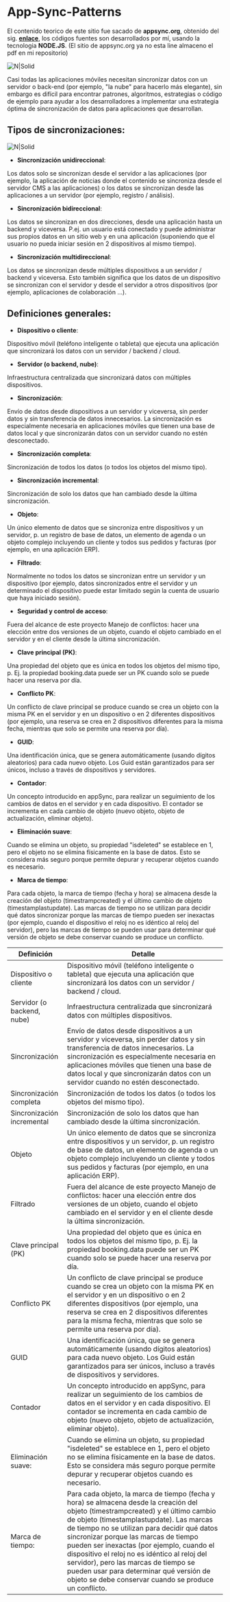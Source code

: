 # App-Sync-Patterns
El contenido teorico de este sitio fue sacado de **appsync.org**, obtenido del sig. **[enlace]**, los códigos fuentes son desarrollados por mí, usando la tecnologia **NODE.JS**. (El sitio de appsync.org ya no esta line almaceno el pdf en mi repositorio)

[enlace]:https://github.com/damiancipolat/App-Sync-Patterns/blob/master/appsync.pdf

![N|Solid](http://damiancipolat.com/webFiles/appsync.png)

Casi todas las aplicaciones móviles necesitan sincronizar datos con un servidor o back-end (por ejemplo, "la nube" para hacerlo más elegante), sin embargo es difícil para encontrar patrones, algoritmos, estrategias o código de ejemplo para ayudar a los desarrolladores a implementar una estrategia óptima de sincronización de datos para aplicaciones que desarrollan.

## Tipos de sincronizaciones:
![N|Solid](http://damiancipolat.com/webFiles/appsync2.png)

- **Sincronización unidireccional**: 

Los datos solo se sincronizan desde el servidor a las aplicaciones (por ejemplo, la aplicación de noticias donde el contenido se sincroniza desde el servidor CMS a las aplicaciones) o los datos se sincronizan desde las aplicaciones a un servidor (por ejemplo, registro / análisis).

- **Sincronización bidireccional**: 

Los datos se sincronizan en dos direcciones, desde una aplicación hasta un backend y viceversa. P.ej. un usuario está conectado y puede administrar sus propios datos en un sitio web y en una aplicación (suponiendo que el usuario no pueda iniciar sesión en 2 dispositivos al mismo tiempo).

- **Sincronización multidireccional**: 

Los datos se sincronizan desde múltiples dispositivos a un servidor / backend y viceversa. Esto también significa que los datos de un dispositivo se sincronizan con el servidor y desde el servidor a otros dispositivos (por ejemplo, aplicaciones de colaboración ...).

## Definiciones generales:

- **Dispositivo o cliente**:

Dispositivo móvil (teléfono inteligente o tableta) que ejecuta una aplicación que sincronizará los datos con un servidor / backend / cloud.
- **Servidor (o backend, nube)**:

Infraestructura centralizada que sincronizará datos con múltiples dispositivos.

- **Sincronización**: 

Envío de datos desde dispositivos a un servidor y viceversa, sin perder datos y sin transferencia de datos innecesarios. La sincronización es especialmente necesaria en aplicaciones móviles que tienen una base de datos local y que sincronizarán datos con un servidor cuando no estén desconectado.

- **Sincronización completa**: 

Sincronización de todos los datos (o todos los objetos del mismo tipo).

- **Sincronización incremental**: 

Sincronización de solo los datos que han cambiado desde la última sincronización.

- **Objeto**: 

Un único elemento de datos que se sincroniza entre dispositivos y un servidor, p. un registro de base de datos, un elemento de agenda o un objeto complejo incluyendo un cliente y todos sus pedidos y facturas (por ejemplo, en una aplicación ERP).

- **Filtrado**: 

Normalmente no todos los datos se sincronizan entre un servidor y un dispositivo (por ejemplo, datos sincronizados entre el servidor y un determinado el dispositivo puede estar limitado según la cuenta de usuario que haya iniciado sesión).

- **Seguridad y control de acceso**:

Fuera del alcance de este proyecto Manejo de conflictos: hacer una elección entre dos versiones de un objeto, cuando el objeto cambiado en el servidor y en el cliente desde la última sincronización.

- **Clave principal (PK)**:

Una propiedad del objeto que es única en todos los objetos del mismo tipo, p. Ej. la propiedad booking.data puede ser un PK cuando solo se puede hacer una reserva por día.

- **Conflicto PK**: 

Un conflicto de clave principal se produce cuando se crea un objeto con la misma PK en el servidor y en un dispositivo o en 2 diferentes dispositivos (por ejemplo, una reserva se crea en 2 dispositivos diferentes para la misma fecha, mientras que solo se permite una reserva por día).

- **GUID**: 

Una identificación única, que se genera automáticamente (usando dígitos aleatorios) para cada nuevo objeto. Los Guid están garantizados para ser únicos, incluso a través de dispositivos y servidores.

- **Contador**: 

Un concepto introducido en appSync, para realizar un seguimiento de los cambios de datos en el servidor y en cada dispositivo. El contador se incrementa en cada cambio de objeto (nuevo objeto, objeto de actualización, eliminar objeto).

- **Eliminación suave**: 

Cuando se elimina un objeto, su propiedad "isdeleted" se establece en 1, pero el objeto no se elimina físicamente en la base de datos. Esto se considera más seguro porque permite depurar y recuperar objetos cuando es necesario.

- **Marca de tiempo**: 

Para cada objeto, la marca de tiempo (fecha y hora) se almacena desde la creación del objeto (timestrampcreated) y el último cambio de objeto (timestamplastupdate). Las marcas de tiempo no se utilizan para decidir qué datos sincronizar porque las marcas de tiempo pueden ser inexactas (por ejemplo, cuando el dispositivo el reloj no es idéntico al reloj del servidor), pero las marcas de tiempo se pueden usar para determinar qué versión de objeto se debe conservar cuando se produce un conflicto.


| Definición | Detalle |
|---|---|
| Dispositivo o cliente | Dispositivo móvil (teléfono inteligente o tableta) que ejecuta una aplicación que sincronizará los datos con un servidor / backend / cloud. |
| Servidor (o backend, nube) | Infraestructura centralizada que sincronizará datos con múltiples dispositivos. |
| Sincronización | Envío de datos desde dispositivos a un servidor y viceversa, sin perder datos y sin transferencia de datos innecesarios. La sincronización es especialmente necesaria en aplicaciones móviles que tienen una base de datos local y que sincronizarán datos con un servidor cuando no estén desconectado.|
| Sincronización completa | Sincronización de todos los datos (o todos los objetos del mismo tipo). |
| Sincronización incremental | Sincronización de solo los datos que han cambiado desde la última sincronización. |
| Objeto | Un único elemento de datos que se sincroniza entre dispositivos y un servidor, p. un registro de base de datos, un elemento de agenda o un objeto complejo incluyendo un cliente y todos sus pedidos y facturas (por ejemplo, en una aplicación ERP). |
| Filtrado | Fuera del alcance de este proyecto Manejo de conflictos: hacer una elección entre dos versiones de un objeto, cuando el objeto cambiado en el servidor y en el cliente desde la última sincronización. |
| Clave principal (PK) | Una propiedad del objeto que es única en todos los objetos del mismo tipo, p. Ej. la propiedad booking.data puede ser un PK cuando solo se puede hacer una reserva por día.|
| Conflicto PK | Un conflicto de clave principal se produce cuando se crea un objeto con la misma PK en el servidor y en un dispositivo o en 2 diferentes dispositivos (por ejemplo, una reserva se crea en 2 dispositivos diferentes para la misma fecha, mientras que solo se permite una reserva por día). |
| GUID | Una identificación única, que se genera automáticamente (usando dígitos aleatorios) para cada nuevo objeto. Los Guid están garantizados para ser únicos, incluso a través de dispositivos y servidores. |
| Contador | Un concepto introducido en appSync, para realizar un seguimiento de los cambios de datos en el servidor y en cada dispositivo. El contador se incrementa en cada cambio de objeto (nuevo objeto, objeto de actualización, eliminar objeto). |
| Eliminación suave: | Cuando se elimina un objeto, su propiedad "isdeleted" se establece en 1, pero el objeto no se elimina físicamente en la base de datos. Esto se considera más seguro porque permite depurar y recuperar objetos cuando es necesario. |
| Marca de tiempo: | Para cada objeto, la marca de tiempo (fecha y hora) se almacena desde la creación del objeto (timestrampcreated) y el último cambio de objeto (timestamplastupdate). Las marcas de tiempo no se utilizan para decidir qué datos sincronizar porque las marcas de tiempo pueden ser inexactas (por ejemplo, cuando el dispositivo el reloj no es idéntico al reloj del servidor), pero las marcas de tiempo se pueden usar para determinar qué versión de objeto se debe conservar cuando se produce un conflicto. |
